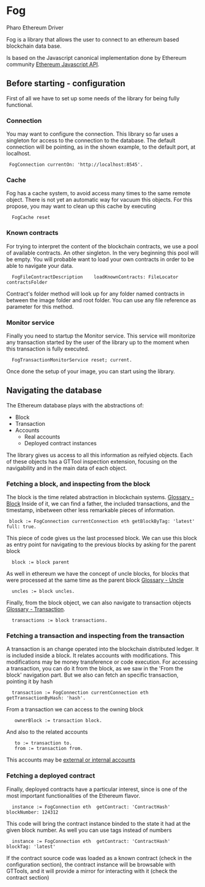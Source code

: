 # Fog
Pharo Ethereum Driver 

Fog is a library that allows the user to connect to an ethereum based blockchain data base. 

Is based on the Javascript canonical implementation done by Ethereum community [Ethereum Javascript API](https://github.com/ethereum/wiki/wiki/JavaScript-API).



## Before starting - configuration

  First of all we have to set up some needs of the library for being fully functional. 
  
### Connection
  You may want to configure the connection.
  This library so far uses a singleton for access to the connection to the database. 
  The default connection will be pointing, as in the shown example, to the default port, at localhost.
 ```
  FogConnection currentOn: 'http://localhost:8545'.  
 ```
  
### Cache
  Fog has a cache system, to avoid access many times to the same remote object. 
  There is not yet an automatic way for vacuum this objects. For this propose, you may want to clean up this cache by executing 
```
  FogCache reset
```

### Known contracts
  For trying to interpret the content of the blockchain contracts, we use a pool of available contracts. An other singleton. 
  In the very beginning this pool will be empty. You will probable want to load your own contracts in order to be able to navigate your data.
  
```
  FogFileContractDescription 	loadKnownContracts: FileLocator contractsFolder
```
  Contract's folder method will look up for any folder named contracts in between the image folder and root folder. 
  You can use any file reference as parameter for this method. 

### Monitor service 
  Finally you need to startup the Monitor service. 
  This service will monitorize any transaction started by the user of the library up to the moment when this transaction is fully executed. 
  
```
  FogTransactionMonitorService reset; current. 
```


Once done the setup of your image, you can start using the library. 

## Navigating the database

   The Ethereum database plays with the abstractions of:
   
   * Block
   * Transaction
   * Accounts
      - Real accounts
      - Deployed contract instances 
   
   The library gives us access to all this information as reifyied objects. Each of these objects has a GTTool inspection extension, focusing on the navigability and in the main data of each object.
   
### Fetching a block, and inspecting from the block 
    
 The block is the time related abstraction in blockchain systems. [Glossary - Block](http://ethdocs.org/en/latest/glossary.html?highlight=block) Inside of it, we can find a father, the included transactions, and the timestamp, inbetween other less remarkable pieces of information. 
    
    
```
 block := FogConnection currentConnection eth getBlockByTag: 'latest' full: true.
```
 This piece of code gives us the last processed block. 
 We can use this block as entry point for navigating to the previous blocks by asking for the parent block
 
```
  block := block parent
```
 As well in ethereum we have the concept of uncle blocks, for blocks that were processed at the same time as the parent block [Glossary - Uncle](http://ethdocs.org/en/latest/glossary.html?highlight=uncle)
 
```
  uncles := block uncles. 
```

Finally, from the block object, we can also navigate to transaction objects [Glossary - Transaction](http://ethdocs.org/en/latest/glossary.html?highlight=transaction). 

```
  transactions := block transactions.
```



### Fetching a transaction and inspecting from the transaction

   A transaction is an change operated into the blockchain distributed ledger. It is included inside a block. It relates accounts with modifications. This modifications may be money transference or code execution. 
   For accessing a transaction, you can do it from the block, as we saw in the 'From the block' navigation part. But we also can fetch an specific transaction, pointing it by hash 
   
```
  transaction := FogConnection currentConnection eth getTransactionByHash: 'hash'.
```
 
 From a transaction we can access to the owning block

```
   ownerBlock := transaction block. 
```
  
 And also to the related accounts 
```
   to := transaction to. 
   from := transaction from. 
```
 This accounts may be [external or internal accounts](http://ethdocs.org/en/latest/glossary.html?highlight=account)

### Fetching a deployed contract

   Finally, deployed contracts have a particular interest, since is one of the most important functionalities of the Ethereum flavor. 
```
  instance := FogConnection eth  getContract: 'ContractHash'  blockNumber: 124312  
```
   This code will bring the contract instance binded to the state it had at the given block number. As well you can use tags instead of numbers
   
```
  instance := FogConnection eth  getContract: 'ContractHash'  blockTag: 'latest'  
```
  If the contract source code was loaded as a known contract (check in the configuration section), the contract instance will be browsable with GTTools, and it will provide a mirror for interacting with it (check the contract section) 
  
   


